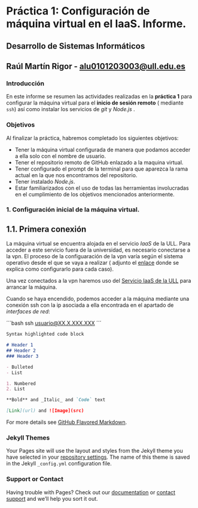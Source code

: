# Práctica 1: Configuración de máquina virtual en el IaaS. Informe.
## Desarrollo de Sistemas Informáticos 
## Raúl Martín Rigor - alu0101203003@ull.edu.es

### Introducción

En este informe se resumen las actividades realizadas en la **práctica 1** para configurar la máquina virtual para el **inicio de sesión remoto** ( mediante `ssh`) así como instalar los servicios de *git* y *Node.js* .

### Objetivos

Al finalizar la práctica, habremos completado los siguientes objetivos:

* Tener la máquina virtual configurada de manera que podamos acceder a ella solo con el nombre de usuario.
* Tener el repositorio remoto de GitHub enlazado a la maquina virtual.
* Tener configurado el prompt de la terminal para que aparezca la rama actual en la que nos encontramos del repositorio.
* Tener instalado *Node.js*.
* Estar familiarizados con el uso de todas las herramientas involucradas en el cumplimiento de los objetivos mencionados anteriormente.

### 1. Configuración inicial de la máquina virtual.

## 1.1. Primera conexión

La máquina virtual se encuentra alojada en el servicio *IaaS* de la ULL. Para acceder a este servicio fuera de la universidad, es necesario conectarse a la vpn. El proceso de la configuaración de la vpn varía según el sistema operativo desde el que se vaya a realizar ( adjunto el [enlace](https://www.ull.es/servicios/stic/2020/12/01/servicio-de-vpn-de-la-ull/) donde se explica como configurarlo para cada caso).

Una vez conectados a la vpn haremos uso del [Servicio IaaS de la ULL](https://iaas.ull.es/ovirt-engine/sso/login.html) para arrancar la máquina.

Cuando se haya encendido, podemos acceder a la máquina mediante una conexión ssh con la ip asociada a ella encontrada en el apartado de *interfaces de red*:

´´´bash
ssh usuario@XX.X.XXX.XXX
´´´










```markdown
Syntax highlighted code block

# Header 1
## Header 2
### Header 3

- Bulleted
- List

1. Numbered
2. List

**Bold** and _Italic_ and `Code` text

[Link](url) and ![Image](src)
```

For more details see [GitHub Flavored Markdown](https://guides.github.com/features/mastering-markdown/).

### Jekyll Themes

Your Pages site will use the layout and styles from the Jekyll theme you have selected in your [repository settings](https://github.com/ULL-ESIT-INF-DSI-2021/ull-esit-inf-dsi-20-21-prct01-iaas-alu0101203003/settings). The name of this theme is saved in the Jekyll `_config.yml` configuration file.

### Support or Contact

Having trouble with Pages? Check out our [documentation](https://docs.github.com/categories/github-pages-basics/) or [contact support](https://support.github.com/contact) and we’ll help you sort it out.
